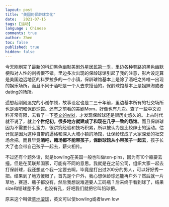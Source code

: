```yaml
---
layout: post
title: "美国的保龄球文化"
date:   2021-07-15
tags: [运动]
language : Chinese
comments: true
author: Zhen
toc: false
published: true
hidden: false
---
```

今天刚刷完了最新的科幻黑色幽默美剧[外星居民第一季](https://movie.douban.com/subject/30238409/)，里边各种套路的黑色幽默梗和对人性的剖析很不错。里边多次出现的保龄球馆引起了我的注意，影片设定算是美国边远地区的科罗拉多的一个小镇，保龄球馆基本上是除了酒吧之外唯一出现的娱乐场所，而且不同于酒吧是一个人去求搭讪的，保龄球馆基本上是姐妹淘或者dating的场所。

遥想起刚刚追完的小谢尔顿，故事设定也是二三十年前，里边基本所有的社交场所也是酒吧和保龄球馆。还有之前看的美剧Mom，好像也有几次。查了一些中文资料非常有限，去看了一下[英文的wiki](https://en.wikipedia.org/wiki/Bowling)，才发现保龄球还是很历史悠久的。上古时代就不说了，就**上个世纪初，很多地方就建成了和现在几乎一致的场馆**。而且保龄球因为不需要什么蛮力，很讲究经验和技巧积累，所以被认为是比较绅士的运动。估计就是因为这种自带的逼格和深入大城小镇的场馆，让保龄球成了大家深爱的社交场合把。而且毕竟**酒吧，赌场都不能带孩子，保龄球馆从小带孩子一起去**，孩子长大了也会带自己孩子一起去，薪火相传。

不过还有个题外话，就是bowling在美国一般也叫做ten-pins，因为有10个瓶要去撞。但是在英联邦国家，可能有不同的意思。我就是在之前公司，组织大家一起去打保龄球，我还想这个我一定要去啊，毕竟是打出过200分的男人，可以好好秀一把。结果到了地方傻眼了，首先是个户外，我心想保龄球还能再户外？然后就一片草地，赛道、瓶子都没有，然后我想说难道要人工码瓶？后来终于看到球了，结果size和铅球差不多，也没有孔，好吧我们就把它叫铅球把。

原来这个叫做[草地滚球](https://zh.wikipedia.org/wiki/%E8%8D%89%E5%9C%B0%E6%BB%BE%E7%90%83)，英文可以使bowling或者lawn low
<!--stackedit_data:
eyJoaXN0b3J5IjpbLTQxMTc5OTc2OSwtMjA4Mzc3ODQ0NF19
-->